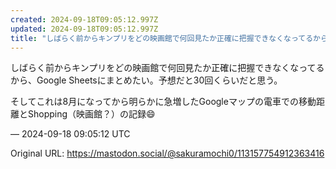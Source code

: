 ```yaml
---
created: 2024-09-18T09:05:12.997Z
updated: 2024-09-18T09:05:12.997Z
title: "しばらく前からキンプリをどの映画館で何回見たか正確に把握できなくなってるから、G[...]"
---
```


<p>しばらく前からキンプリをどの映画館で何回見たか正確に把握できなくなってるから、Google Sheetsにまとめたい。予想だと30回くらいだと思う。</p><p>そしてこれは8月になってから明らかに急増したGoogleマップの電車での移動距離とShopping（映画館？）の記録😄</p>

&mdash; 2024-09-18 09:05:12 UTC

Original URL: https://mastodon.social/@sakuramochi0/113157754912363416
